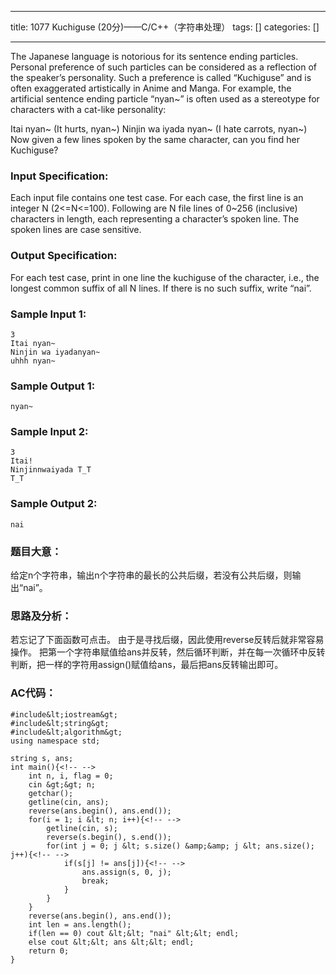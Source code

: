 
--- 
title:  1077 Kuchiguse (20分)——C/C++（字符串处理） 
tags: []
categories: [] 

---
The Japanese language is notorious for its sentence ending particles. Personal preference of such particles can be considered as a reflection of the speaker’s personality. Such a preference is called “Kuchiguse” and is often exaggerated artistically in Anime and Manga. For example, the artificial sentence ending particle “nyan~” is often used as a stereotype for characters with a cat-like personality:

Itai nyan~ (It hurts, nyan~) Ninjin wa iyada nyan~ (I hate carrots, nyan~) Now given a few lines spoken by the same character, can you find her Kuchiguse?

### Input Specification:

Each input file contains one test case. For each case, the first line is an integer N (2&lt;=N&lt;=100). Following are N file lines of 0~256 (inclusive) characters in length, each representing a character’s spoken line. The spoken lines are case sensitive.

### Output Specification:

For each test case, print in one line the kuchiguse of the character, i.e., the longest common suffix of all N lines. If there is no such suffix, write “nai”.

### Sample Input 1:

```
3
Itai nyan~
Ninjin wa iyadanyan~
uhhh nyan~

```

### Sample Output 1:

```
nyan~

```

### Sample Input 2:

```
3
Itai!
Ninjinnwaiyada T_T
T_T

```

### Sample Output 2:

```
nai

```

### 题目大意：

给定n个字符串，输出n个字符串的最长的公共后缀，若没有公共后缀，则输出“nai”。

### 思路及分析：

若忘记了下面函数可点击。 由于是寻找后缀，因此使用reverse反转后就非常容易操作。 把第一个字符串赋值给ans并反转，然后循环判断，并在每一次循环中反转判断，把一样的字符用assign()赋值给ans，最后把ans反转输出即可。

### AC代码：

```
#include&lt;iostream&gt;
#include&lt;string&gt;
#include&lt;algorithm&gt;
using namespace std;

string s, ans;
int main(){<!-- -->
	int n, i, flag = 0;
	cin &gt;&gt; n;
	getchar();
	getline(cin, ans);
	reverse(ans.begin(), ans.end());
	for(i = 1; i &lt; n; i++){<!-- -->
		getline(cin, s);
		reverse(s.begin(), s.end());
		for(int j = 0; j &lt; s.size() &amp;&amp; j &lt; ans.size(); j++){<!-- -->
			if(s[j] != ans[j]){<!-- -->
				ans.assign(s, 0, j);
				break;
			}
		}
	}
	reverse(ans.begin(), ans.end());
	int len = ans.length();
	if(len == 0) cout &lt;&lt; "nai" &lt;&lt; endl;
	else cout &lt;&lt; ans &lt;&lt; endl;
	return 0;
} 

```
